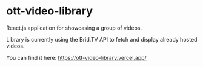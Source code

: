 # ott-video-library

React.js application for showcasing a group of videos.

Library is currently using the Brid.TV API to fetch and display already hosted videos.

You can find it here: https://ott-video-library.vercel.app/
